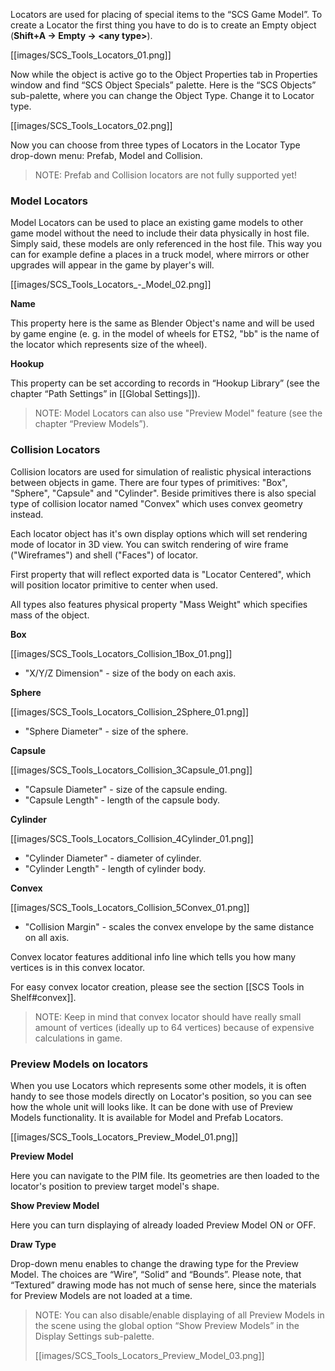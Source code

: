 Locators are used for placing of special items to the “SCS Game Model”.
To create a Locator the first thing you have to do is to create an Empty object (**Shift+A → Empty → \<any type>**).

[[images/SCS_Tools_Locators_01.png]]

Now while the object is active go to the Object Properties tab in Properties window and find “SCS Object Specials” palette. Here is the “SCS Objects” sub-palette, where you can change the Object Type. Change it to Locator type.

[[images/SCS_Tools_Locators_02.png]]

Now you can choose from three types of Locators in the Locator Type drop-down menu: Prefab, Model and Collision.

> NOTE: Prefab and Collision locators are not fully supported yet!


### Model Locators

Model Locators can be used to place an existing game models to other game model without the need to include their data physically in host file. Simply said, these models are only referenced in the host file. This way you can for example define a places in a truck model, where mirrors or other upgrades will appear in the game by player's will.

[[images/SCS_Tools_Locators_-_Model_02.png]]


**Name**

This property here is the same as Blender Object's name and will be used by game engine (e. g. in the model of wheels for ETS2, "bb" is the name of the locator which represents size of the wheel).

**Hookup**

This property can be set according to records in “Hookup Library” (see the chapter “Path Settings” in [[Global Settings]]).

> NOTE: Model Locators can also use "Preview Model" feature (see the chapter “Preview Models”).


### Collision Locators

Collision locators are used for simulation of realistic physical interactions between objects in game. There are four types of primitives: "Box", "Sphere", "Capsule" and "Cylinder". Beside primitives there is also special type of collision locator named "Convex" which uses convex geometry instead.

Each locator object has it's own display options which will set rendering mode of locator in 3D view. You can switch rendering of wire frame ("Wireframes") and shell ("Faces") of locator.

First property that will reflect exported data is "Locator Centered", which will position locator primitive to center when used.

All types also features physical property "Mass Weight" which specifies mass of the object.


**Box**

[[images/SCS_Tools_Locators_Collision_1Box_01.png]]

* "X/Y/Z Dimension" - size of the body on each axis.


**Sphere**

[[images/SCS_Tools_Locators_Collision_2Sphere_01.png]]

* "Sphere Diameter" - size of the sphere.


**Capsule**

[[images/SCS_Tools_Locators_Collision_3Capsule_01.png]]

* "Capsule Diameter" - size of the capsule ending.
* "Capsule Length" - length of the capsule body.


**Cylinder**

[[images/SCS_Tools_Locators_Collision_4Cylinder_01.png]]

* "Cylinder Diameter" - diameter of cylinder.
* "Cylinder Length" - length of cylinder body.


**Convex**

[[images/SCS_Tools_Locators_Collision_5Convex_01.png]]

* "Collision Margin" - scales the convex envelope by the same distance on all axis.

Convex locator features additional info line which tells you how many vertices is in this convex locator.

For easy convex locator creation, please see the section [[SCS Tools in Shelf#convex]].

> NOTE: Keep in mind that convex locator should have really small amount of vertices (ideally up to 64 vertices) because of expensive calculations in game.


### Preview Models on locators

When you use Locators which represents some other models, it is often handy to see those models directly on Locator's position, so you can see how the whole unit will looks like. It can be done with use of Preview Models functionality. It is available for Model and Prefab Locators.

[[images/SCS_Tools_Locators_Preview_Model_01.png]]


**Preview Model**

Here you can navigate to the PIM file. Its geometries are then loaded to the locator's position to preview target model's shape.


**Show Preview Model**

Here you can turn displaying of already loaded Preview Model ON or OFF.


**Draw Type**

Drop-down menu enables to change the drawing type for the Preview Model. The choices are “Wire”, “Solid” and “Bounds”. Please note, that “Textured” drawing mode has not much of sense here, since the materials for Preview Models are not loaded at a time.

> NOTE: You can also disable/enable displaying of all Preview Models in the scene using the global option “Show Preview Models” in the Display Settings sub-palette.
> 
> [[images/SCS_Tools_Locators_Preview_Model_03.png]]